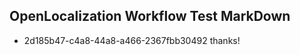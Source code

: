 ## OpenLocalization Workflow Test MarkDown
* 2d185b47-c4a8-44a8-a466-2367fbb30492 thanks!

<!--HONumber=Nov16_HO2-->


